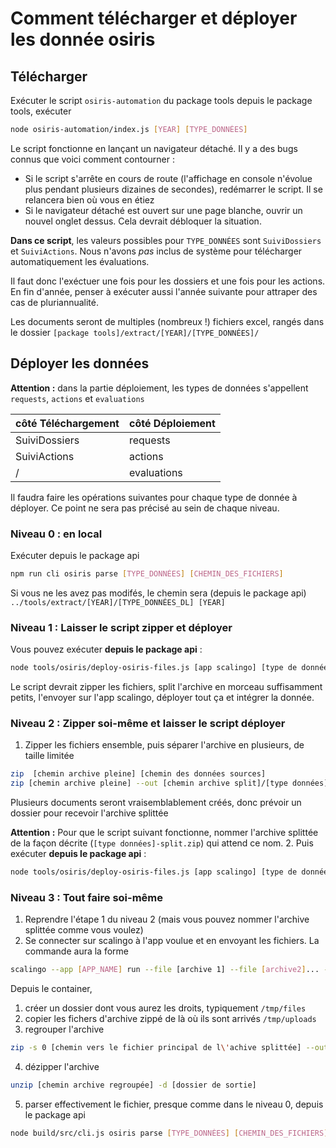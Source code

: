 # Comment télécharger et déployer les donnée osiris

## Télécharger

Exécuter le script `osiris-automation` du package tools
depuis le package tools, exécuter 
```bash
node osiris-automation/index.js [YEAR] [TYPE_DONNÉES]
```

Le script fonctionne en lançant un navigateur détaché. Il y a des bugs connus que voici comment contourner : 
- Si le script s'arrête en cours de route (l'affichage en console n'évolue plus pendant plusieurs dizaines de secondes), redémarrer le script. Il se relancera bien où vous en étiez
- Si le navigateur détaché est ouvert sur une page blanche, ouvrir un nouvel onglet dessus. Cela devrait débloquer la situation. 

**Dans ce script**, les valeurs possibles pour `TYPE_DONNÉES` sont `SuiviDossiers` et `SuiviActions`. Nous n'avons *pas* inclus de système pour télécharger automatiquement les évaluations.

Il faut donc l'exéctuer une fois pour les dossiers et une fois pour les actions. En fin d'année, penser à exécuter aussi l'année suivante pour attraper des cas de pluriannualité.

Les documents seront de multiples (nombreux !) fichiers excel, rangés dans le dossier `[package tools]/extract/[YEAR]/[TYPE_DONNÉES]/`

## Déployer les données
**Attention :** dans la partie déploiement, les types de données s'appellent  `requests`, `actions` et `evaluations`

| côté Téléchargement | côté Déploiement |
| -- | -- |
| SuiviDossiers | requests |
| SuiviActions | actions |
| / | evaluations |

Il faudra faire les opérations suivantes pour chaque type de donnée à déployer. Ce point ne sera pas précisé au sein de chaque niveau.

### Niveau 0 : en local

Exécuter depuis le package api 
```bash
npm run cli osiris parse [TYPE_DONNÉES] [CHEMIN_DES_FICHIERS]
```

Si vous ne les avez pas modifés, le chemin sera (depuis le package api) `../tools/extract/[YEAR]/[TYPE_DONNÉES_DL] [YEAR]`

### Niveau 1 : Laisser le script zipper et déployer
Vous pouvez exécuter **depuis le package api** : 
```bash
node tools/osiris/deploy-osiris-files.js [app scalingo] [type de données] [chemin vers les dossier des fichiers xls] [YEAR]
```

Le script devrait zipper les fichiers, split l'archive en morceau suffisamment petits, l'envoyer sur l'app scalingo, déployer tout ça et intégrer la donnée.

### Niveau 2 : Zipper soi-même et laisser le script déployer
1. Zipper les fichiers ensemble, puis séparer l'archive en plusieurs, de taille limitée
```bash
zip  [chemin archive pleine] [chemin des données sources]
zip [chemin archive pleine] --out [chemin archive split]/[type données]-split.zip -s 80m
```
Plusieurs documents seront vraisemblablement créés, donc prévoir un dossier pour recevoir l'archive splittée

**Attention :** Pour que le script suivant fonctionne, nommer l'archive splittée de la façon décrite (`[type données]-split.zip`) qui attend ce nom.
2. Puis exécuter **depuis le package api** : 
```bash
node tools/osiris/deploy-osiris-files.js [app scalingo] [type de données] [chemin vers les dossier des fichiers xls] [YEAR]
```

### Niveau 3 : Tout faire soi-même
1. Reprendre l'étape 1 du niveau 2 (mais vous pouvez nommer l'archive splittée comme vous voulez)
2. Se connecter sur scalingo à l'app voulue et en envoyant les fichiers. La commande aura la forme 
```bash
scalingo --app [APP_NAME] run --file [archive 1] --file [archive2]... --size XL bash
```

Depuis le container, 
1. créer un dossier dont vous aurez les droits, typiquement `/tmp/files`
2. copier les fichers d'archive zippé de là où ils sont arrivés `/tmp/uploads`
3. regrouper l'archive 
```bash
zip -s 0 [chemin vers le fichier principal de l\'achive splittée] --out [chemin archive regroupée]
```
4. dézipper l'archive
```bash
unzip [chemin archive regroupée] -d [dossier de sortie]
```
5. parser effectivement le fichier, presque comme dans le niveau 0, depuis le package api
```bash
node build/src/cli.js osiris parse [TYPE_DONNÉES] [CHEMIN_DES_FICHIERS]
```

